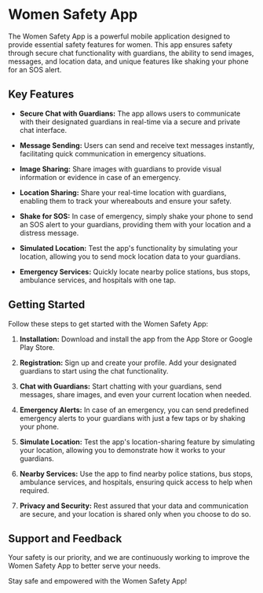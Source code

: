 # Women Safety App

The Women Safety App is a powerful mobile application designed to provide essential safety features for women. This app ensures safety through secure chat functionality with guardians, the ability to send images, messages, and location data, and unique features like shaking your phone for an SOS alert.

## Key Features

- **Secure Chat with Guardians:** The app allows users to communicate with their designated guardians in real-time via a secure and private chat interface.

- **Message Sending:** Users can send and receive text messages instantly, facilitating quick communication in emergency situations.

- **Image Sharing:** Share images with guardians to provide visual information or evidence in case of an emergency.

- **Location Sharing:** Share your real-time location with guardians, enabling them to track your whereabouts and ensure your safety.

- **Shake for SOS:** In case of emergency, simply shake your phone to send an SOS alert to your guardians, providing them with your location and a distress message.

- **Simulated Location:** Test the app's functionality by simulating your location, allowing you to send mock location data to your guardians.

- **Emergency Services:** Quickly locate nearby police stations, bus stops, ambulance services, and hospitals with one tap.

## Getting Started

Follow these steps to get started with the Women Safety App:

1. **Installation:** Download and install the app from the App Store or Google Play Store.

2. **Registration:** Sign up and create your profile. Add your designated guardians to start using the chat functionality.

3. **Chat with Guardians:** Start chatting with your guardians, send messages, share images, and even your current location when needed.

4. **Emergency Alerts:** In case of an emergency, you can send predefined emergency alerts to your guardians with just a few taps or by shaking your phone.

5. **Simulate Location:** Test the app's location-sharing feature by simulating your location, allowing you to demonstrate how it works to your guardians.

6. **Nearby Services:** Use the app to find nearby police stations, bus stops, ambulance services, and hospitals, ensuring quick access to help when required.

7. **Privacy and Security:** Rest assured that your data and communication are secure, and your location is shared only when you choose to do so.

## Support and Feedback

Your safety is our priority, and we are continuously working to improve the Women Safety App to better serve your needs.

Stay safe and empowered with the Women Safety App!

